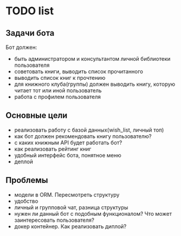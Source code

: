 # TODO list

## Задачи бота
Бот должен:
 - быть администратором и консультантом личной библиотеки пользователя
 - советовать книги, выводить список прочитанного
 - выводить список книг к прочтению
 - для книжного клуба(группы) должен выводить книгу, которую читает тот или иной пользователь
 - работа с профилем пользователя


## Основные цели
- реализовать работу с базой данных(wish_list, личный топ)
- как бот должен рекомендовать книгу пользователю?
- с каких книжным API будет работать бот?
- как реализовать рейтинг книг
- удобный интерфейс бота, понятное меню
- деплой


## Проблемы
- модели в ORM. Пересмотреть структуру
- удобство
- личный и групповой чат, разница структуры
- нужен ли данный бот с подобным функционалом? Что может заинтересовать пользователя?
- докер контейнер. Как реализовать диплой?
